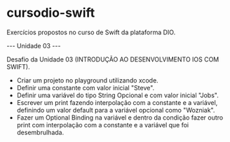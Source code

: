 # cursodio-swift

Exercícios propostos no curso de Swift da plataforma DIO.

--- Unidade 03 ---

Desafio da Unidade 03 (INTRODUÇÃO AO DESENVOLVIMENTO IOS COM SWIFT).

* Criar um projeto no playground utilizando xcode.
* Definir uma constante com valor inicial "Steve".
* Definir uma variável do tipo String Opcional e com valor inicial "Jobs".
* Escrever um print fazendo interpolação com a constante e a variável, definindo um valor default para a variável opcional como "Wozniak".
* Fazer um Optional Binding na variável e dentro da condição fazer outro print com interpolação com a constante e a variável que foi desembrulhada.

